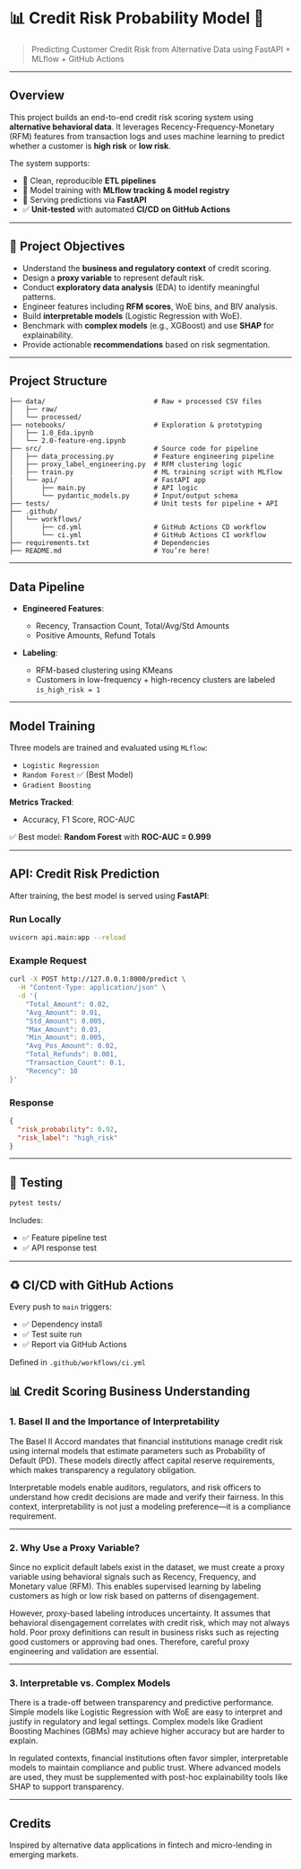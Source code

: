 # 📊 Credit Risk Probability Model 🚀

> Predicting Customer Credit Risk from Alternative Data using FastAPI + MLflow + GitHub Actions

---

## Overview

This project builds an end-to-end credit risk scoring system using **alternative behavioral data**. It leverages Recency-Frequency-Monetary (RFM) features from transaction logs and uses machine learning to predict whether a customer is **high risk** or **low risk**.

The system supports:

- 🔄 Clean, reproducible **ETL pipelines**
- 🧪 Model training with **MLflow tracking & model registry**
- 🚀 Serving predictions via **FastAPI**
- ✅ **Unit-tested** with automated **CI/CD on GitHub Actions**

---

## 🎯 Project Objectives

- Understand the **business and regulatory context** of credit scoring.
- Design a **proxy variable** to represent default risk.
- Conduct **exploratory data analysis** (EDA) to identify meaningful patterns.
- Engineer features including **RFM scores**, WoE bins, and BIV analysis.
- Build **interpretable models** (Logistic Regression with WoE).
- Benchmark with **complex models** (e.g., XGBoost) and use **SHAP** for explainability.
- Provide actionable **recommendations** based on risk segmentation.

---

## Project Structure

```plaintext
├── data/                           # Raw + processed CSV files
│   ├── raw/
│   └── processed/
├── notebooks/                      # Exploration & prototyping
│   ├── 1.0_Eda.ipynb             
│   └── 2.0-feature-eng.ipynb  
├── src/                            # Source code for pipeline
│   ├── data_processing.py          # Feature engineering pipeline
│   ├── proxy_label_engineering.py  # RFM clustering logic
│   ├── train.py                    # ML training script with MLflow
|   └── api/                        # FastAPI app
│       ├── main.py                 # API logic
│       └── pydantic_models.py      # Input/output schema
├── tests/                          # Unit tests for pipeline + API
├── .github/
│   └── workflows/
│       ├── cd.yml                  # GitHub Actions CD workflow
│       └── ci.yml                  # GitHub Actions CI workflow
├── requirements.txt                # Dependencies
├── README.md                       # You’re here!
````

---

## Data Pipeline

* **Engineered Features**:

  * Recency, Transaction Count, Total/Avg/Std Amounts
  * Positive Amounts, Refund Totals
* **Labeling**:

  * RFM-based clustering using KMeans
  * Customers in low-frequency + high-recency clusters are labeled `is_high_risk = 1`

---

## Model Training

Three models are trained and evaluated using `MLflow`:

* `Logistic Regression`
* `Random Forest` ✅ (Best Model)
* `Gradient Boosting`

**Metrics Tracked**:

* Accuracy, F1 Score, ROC-AUC

✅ Best model: **Random Forest** with **ROC-AUC = 0.999**

---

## API: Credit Risk Prediction

After training, the best model is served using **FastAPI**:

### Run Locally

```bash
uvicorn api.main:app --reload
```

### Example Request

```bash
curl -X POST http://127.0.0.1:8000/predict \
  -H "Content-Type: application/json" \
  -d '{
    "Total_Amount": 0.02,
    "Avg_Amount": 0.01,
    "Std_Amount": 0.005,
    "Max_Amount": 0.03,
    "Min_Amount": 0.005,
    "Avg_Pos_Amount": 0.02,
    "Total_Refunds": 0.001,
    "Transaction_Count": 0.1,
    "Recency": 10
}'
```

### Response

```json
{
  "risk_probability": 0.92,
  "risk_label": "high_risk"
}
```

---

## 🧪 Testing

```bash
pytest tests/
```

Includes:

* ✅ Feature pipeline test
* ✅ API response test

---

## ♻️ CI/CD with GitHub Actions

Every push to `main` triggers:

* ✅ Dependency install
* ✅ Test suite run
* ✅ Report via GitHub Actions

Defined in `.github/workflows/ci.yml`


## 📊 Credit Scoring Business Understanding

### 1. Basel II and the Importance of Interpretability

The Basel II Accord mandates that financial institutions manage credit risk using internal models that estimate parameters such as Probability of Default (PD). These models directly affect capital reserve requirements, which makes transparency a regulatory obligation. 

Interpretable models enable auditors, regulators, and risk officers to understand how credit decisions are made and verify their fairness. In this context, interpretability is not just a modeling preference—it is a compliance requirement.

---

### 2. Why Use a Proxy Variable?

Since no explicit default labels exist in the dataset, we must create a proxy variable using behavioral signals such as Recency, Frequency, and Monetary value (RFM). This enables supervised learning by labeling customers as high or low risk based on patterns of disengagement.

However, proxy-based labeling introduces uncertainty. It assumes that behavioral disengagement correlates with credit risk, which may not always hold. Poor proxy definitions can result in business risks such as rejecting good customers or approving bad ones. Therefore, careful proxy engineering and validation are essential.

---

### 3. Interpretable vs. Complex Models

There is a trade-off between transparency and predictive performance. Simple models like Logistic Regression with WoE are easy to interpret and justify in regulatory and legal settings. Complex models like Gradient Boosting Machines (GBMs) may achieve higher accuracy but are harder to explain.

In regulated contexts, financial institutions often favor simpler, interpretable models to maintain compliance and public trust. Where advanced models are used, they must be supplemented with post-hoc explainability tools like SHAP to support transparency.

---
## Credits

Inspired by alternative data applications in fintech and micro-lending in emerging markets.
